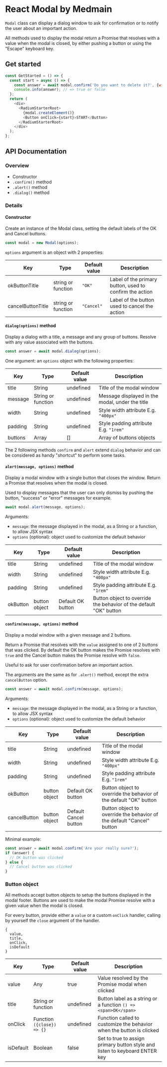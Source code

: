 # React Modal by Medmain

`Modal` class can display a dialog window to ask for confirmation or to notify the user about an important action.

All methods used to display the modal return a Promise that resolves with a value when the modal is closed, by either pushing a button or using the "Escape" keyboard key.

## Get started

```js
const GetStarted = () => {
  const start = async () => {
    const answer = await modal.confirm('Do you want to delete it?', {width: 700});
    console.info(answer); // => true or false
  };
  return (
    <div>
      <RadiumStarterRoot>
        {modal.createElement()}
        <Button onClick={start}>START</Button>
      </RadiumStarterRoot>
    </div>
  );
};
```

## API Documentation

### Overview

- Constructor
- `.confirm()` method
- `.alert()` method
- `.dialog()` method

### Details

#### Constructor

Create an instance of the Modal class, setting the default labels of the OK and Cancel buttons.

```js
const modal = new Modal(options);
```

`options` argument is an object with 2 properties:

| Key               | Type               | Default value | Description                                             |
| ----------------- | ------------------ | ------------- | ------------------------------------------------------- |
| okButtonTitle     | string or function | `"OK"`        | Label of the primary button, used to confirm the action |
| cancelButtonTitle | string or function | `"Cancel"`    | Label of the button used to cancel the action           |

#### `dialog(options)` method

Display a dialog with a title, a message and any group of buttons.
Resolve with any value associated with the buttons.

```js
const answer = await modal.dialog(options);
```

One argument: an `options` object with the following properties:

| Key     | Type               | Default value | Description                                     |
| ------- | ------------------ | ------------- | ----------------------------------------------- |
| title   | String             | undefined     | Title of the modal window                       |
| message | String or function | undefined     | Message displayed in the modal, under the title |
| width   | String             | undefined     | Style width attribute E.g. `"400px"`            |
| padding | String             | undefined     | Style padding attribute E.g. `"1rem"`           |
| buttons | Array              | []            | Array of buttons objects                        |

The 2 following methods `confirm` and `alert` extend `dialog` behavior and can be considered as handy "shortcut" to perform some tasks.

#### `alert(message, options)` method

Display a modal window with a single button that closes the window.
Return a Promise that resolves when the modal is closed.

Used to display messages that the user can only dismiss by pushing the button, "success" or "error" messages for example.

```js
await modal.alert(message, options);
```

Arguments:

- `message`: the message displayed in the modal, as a String or a function, to allow JSX syntax
- `options` (optional): object used to customize the default behavior

| Key      | Type          | Default value     | Description                                                       |
| -------- | ------------- | ----------------- | ----------------------------------------------------------------- |
| title    | String        | undefined         | Title of the modal window                                         |
| width    | String        | undefined         | Style width attribute E.g. `"400px"`                              |
| padding  | String        | undefined         | Style padding attribute E.g. `"1rem"`                             |
| okButton | button object | Default OK button | Button object to override the behavior of the default "OK" button |

#### `confirm(message, options)` method

Display a modal window with a given message and 2 buttons.

Return a Promise that resolves with the `value` assigned to one of 2 buttons that was clicked.
By default the OK button makes the Promise resolves with `true` and the Cancel button makes the Promise resolve with `false`.

Useful to ask for user confirmation before an important action.

The arguments are the same as for `.alert()` method, except the extra `cancelButton` option.

```js
const answer = await modal.confirm(message, options);
```

Arguments:

- `message`: the message displayed in the modal, as a String or a function, to allow JSX syntax
- `options` (optional): object used to customize the default behavior

| Key          | Type          | Default value         | Description                                                           |
| ------------ | ------------- | --------------------- | --------------------------------------------------------------------- |
| title        | String        | undefined             | Title of the modal window                                             |
| width        | String        | undefined             | Style width attribute E.g. `"400px"`                                  |
| padding      | String        | undefined             | Style padding attribute E.g. `"1rem"`                                 |
| okButton     | button object | Default OK button     | Button object to override the behavior of the default "OK" button     |
| cancelButton | button object | Default Cancel button | Button object to override the behavior of the default "Cancel" button |

Minimal example:

```js
const answer = await modal.confirm('Are your really sure?');
if (answer) {
  // OK button was clicked
} else {
  // Cancel button was clicked
}
```

### Button object

All methods accept button objects to setup the buttons displayed in the modal footer.
Buttons are used to make the modal Promise resolve with a given value when the modal is closed.

For every button, provide either a `value` or a custom `onClick` handler, calling by yourself the `close` argument of the handler.

```
{
  value,
  title,
  onClick,
  isDefault
}
```

| Key       | Type                       | Default value | Description                                                                  |
| --------- | -------------------------- | ------------- | ---------------------------------------------------------------------------- |
| value     | Any                        | true          | Value resolved by the Promise modal when clicked                             |
| title     | String or function         | undefined     | Button label as a string or a function `() => <span>OK</span>`               |
| onClick   | Function `({close}) => {}` | undefined     | Function called to customize the behavior when the button is clicked         |
| isDefault | Boolean                    | false         | Set to true to assign primary button style and listen to keyboard ENTER key |
